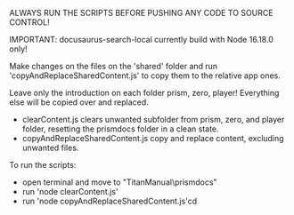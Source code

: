 ALWAYS RUN THE SCRIPTS BEFORE PUSHING ANY CODE TO SOURCE CONTROL!

IMPORTANT: docusaurus-search-local currently build with Node 16.18.0 only!

Make changes on the files on the 'shared' folder and run 'copyAndReplaceSharedContent.js' to copy them to the relative app ones.

Leave only the introduction on each folder prism, zero, player! 
Everything else will be copied over and replaced.

- clearContent.js clears unwanted subfolder from prism, zero, and player folder, resetting the prismdocs folder in a clean state.
- copyAndReplaceSharedContent.js copy and replace content, excluding unwanted files.

To run the scripts:
- open terminal and move to "TitanManual\prismdocs"
- run 'node clearContent.js'
- run 'node copyAndReplaceSharedContent.js'cd